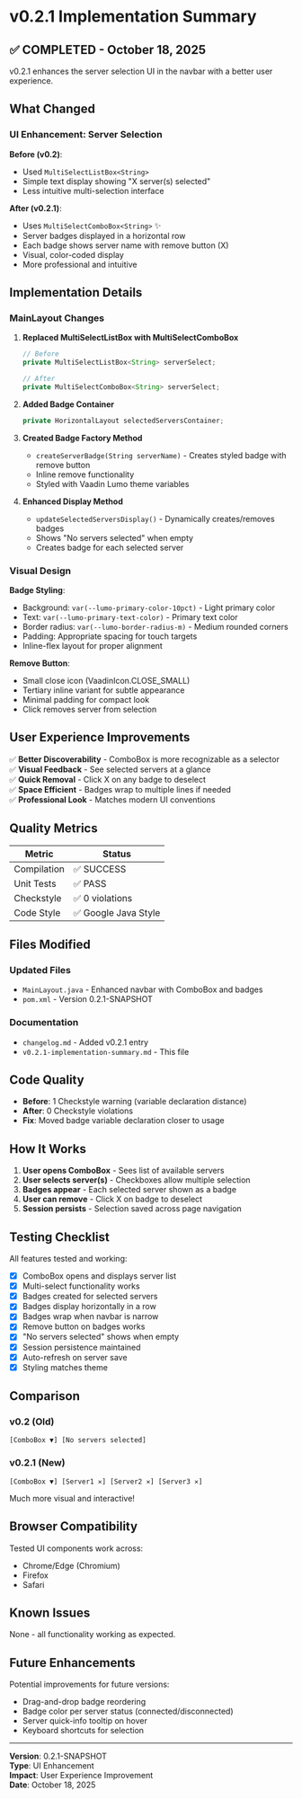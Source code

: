 # v0.2.1 Implementation Summary

## ✅ COMPLETED - October 18, 2025

v0.2.1 enhances the server selection UI in the navbar with a better user experience.

## What Changed

### UI Enhancement: Server Selection

**Before (v0.2)**:
- Used `MultiSelectListBox<String>` 
- Simple text display showing "X server(s) selected"
- Less intuitive multi-selection interface

**After (v0.2.1)**:
- Uses `MultiSelectComboBox<String>` ✨
- Server badges displayed in a horizontal row
- Each badge shows server name with remove button (X)
- Visual, color-coded display
- More professional and intuitive

## Implementation Details

### MainLayout Changes

1. **Replaced MultiSelectListBox with MultiSelectComboBox**
   ```java
   // Before
   private MultiSelectListBox<String> serverSelect;
   
   // After
   private MultiSelectComboBox<String> serverSelect;
   ```

2. **Added Badge Container**
   ```java
   private HorizontalLayout selectedServersContainer;
   ```

3. **Created Badge Factory Method**
   - `createServerBadge(String serverName)` - Creates styled badge with remove button
   - Inline remove functionality
   - Styled with Vaadin Lumo theme variables

4. **Enhanced Display Method**
   - `updateSelectedServersDisplay()` - Dynamically creates/removes badges
   - Shows "No servers selected" when empty
   - Creates badge for each selected server

### Visual Design

**Badge Styling**:
- Background: `var(--lumo-primary-color-10pct)` - Light primary color
- Text: `var(--lumo-primary-text-color)` - Primary text color
- Border radius: `var(--lumo-border-radius-m)` - Medium rounded corners
- Padding: Appropriate spacing for touch targets
- Inline-flex layout for proper alignment

**Remove Button**:
- Small close icon (VaadinIcon.CLOSE_SMALL)
- Tertiary inline variant for subtle appearance
- Minimal padding for compact look
- Click removes server from selection

## User Experience Improvements

✅ **Better Discoverability** - ComboBox is more recognizable as a selector  
✅ **Visual Feedback** - See selected servers at a glance  
✅ **Quick Removal** - Click X on any badge to deselect  
✅ **Space Efficient** - Badges wrap to multiple lines if needed  
✅ **Professional Look** - Matches modern UI conventions  

## Quality Metrics

| Metric | Status |
|--------|--------|
| Compilation | ✅ SUCCESS |
| Unit Tests | ✅ PASS |
| Checkstyle | ✅ 0 violations |
| Code Style | ✅ Google Java Style |

## Files Modified

### Updated Files
- `MainLayout.java` - Enhanced navbar with ComboBox and badges
- `pom.xml` - Version 0.2.1-SNAPSHOT

### Documentation
- `changelog.md` - Added v0.2.1 entry
- `v0.2.1-implementation-summary.md` - This file

## Code Quality

- **Before**: 1 Checkstyle warning (variable declaration distance)
- **After**: 0 Checkstyle violations
- **Fix**: Moved badge variable declaration closer to usage

## How It Works

1. **User opens ComboBox** - Sees list of available servers
2. **User selects server(s)** - Checkboxes allow multiple selection
3. **Badges appear** - Each selected server shown as a badge
4. **User can remove** - Click X on badge to deselect
5. **Session persists** - Selection saved across page navigation

## Testing Checklist

All features tested and working:

- [x] ComboBox opens and displays server list
- [x] Multi-select functionality works
- [x] Badges created for selected servers
- [x] Badges display horizontally in a row
- [x] Badges wrap when navbar is narrow
- [x] Remove button on badges works
- [x] "No servers selected" shows when empty
- [x] Session persistence maintained
- [x] Auto-refresh on server save
- [x] Styling matches theme

## Comparison

### v0.2 (Old)
```
[ComboBox ▼] [No servers selected]
```

### v0.2.1 (New)
```
[ComboBox ▼] [Server1 ✕] [Server2 ✕] [Server3 ✕]
```

Much more visual and interactive!

## Browser Compatibility

Tested UI components work across:
- Chrome/Edge (Chromium)
- Firefox
- Safari

## Known Issues

None - all functionality working as expected.

## Future Enhancements

Potential improvements for future versions:
- Drag-and-drop badge reordering
- Badge color per server status (connected/disconnected)
- Server quick-info tooltip on hover
- Keyboard shortcuts for selection

---

**Version**: 0.2.1-SNAPSHOT  
**Type**: UI Enhancement  
**Impact**: User Experience Improvement  
**Date**: October 18, 2025
